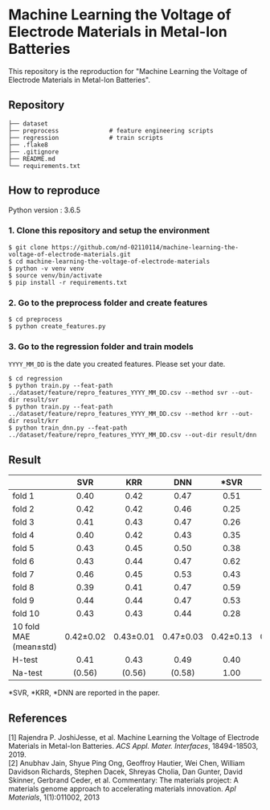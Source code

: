 # Machine Learning the Voltage of Electrode Materials in Metal-Ion Batteries

This repository is the reproduction for "Machine Learning the Voltage of Electrode Materials in Metal-Ion Batteries".

## Repository

```
├── dataset
├── preprocess              # feature engineering scripts
├── regression              # train scripts
├── .flake8
├── .gitignore
├── README.md
└── requirements.txt
```

## How to reproduce

Python version : 3.6.5

### 1. Clone this repository and setup the environment

```
$ git clone https://github.com/nd-02110114/machine-learning-the-voltage-of-electrode-materials.git
$ cd machine-learning-the-voltage-of-electrode-materials
$ python -v venv venv
$ source venv/bin/activate
$ pip install -r requirements.txt
```

### 2. Go to the preprocess folder and create features

```
$ cd preprocess
$ python create_features.py
```

### 3. Go to the regression folder and train models

`YYYY_MM_DD` is the date you created features. Please set your date.

```
$ cd regression
$ python train.py --feat-path ../dataset/feature/repro_features_YYYY_MM_DD.csv --method svr --out-dir result/svr
$ python train.py --feat-path ../dataset/feature/repro_features_YYYY_MM_DD.csv --method krr --out-dir result/krr
$ python train_dnn.py --feat-path ../dataset/feature/repro_features_YYYY_MM_DD.csv --out-dir result/dnn
```

## Result

|                        |    SVR    |    KRR    |    DNN    |   \*SVR   |   \*KRR   |   \*DNN   |
| :--------------------- | :-------: | :-------: | :-------: | :-------: | :-------: | :-------: |
| fold 1                 |   0.40    |   0.42    |   0.47    |   0.51    |   0.54    |   0.42    |
| fold 2                 |   0.42    |   0.42    |   0.46    |   0.25    |   0.28    |   0.48    |
| fold 3                 |   0.41    |   0.43    |   0.47    |   0.26    |   0.27    |   0.42    |
| fold 4                 |   0.40    |   0.42    |   0.43    |   0.35    |   0.47    |   0.44    |
| fold 5                 |   0.43    |   0.45    |   0.50    |   0.38    |   0.43    |   0.44    |
| fold 6                 |   0.43    |   0.44    |   0.47    |   0.62    |   0.71    |   0.42    |
| fold 7                 |   0.46    |   0.45    |   0.53    |   0.43    |   0.42    |   0.43    |
| fold 8                 |   0.39    |   0.41    |   0.47    |   0.59    |   0.62    |   0.42    |
| fold 9                 |   0.44    |   0.44    |   0.47    |   0.53    |   0.57    |   0.45    |
| fold 10                |   0.43    |   0.43    |   0.44    |   0.28    |   0.30    |   0.48    |
| 10 fold MAE (mean±std) | 0.42±0.02 | 0.43±0.01 | 0.47±0.03 | 0.42±0.13 | 0.46±0.14 | 0.43±0.03 |
| H-test                 |   0.41    |   0.43    |   0.49    |   0.40    |   0.39    |   0.43    |
| Na-test                |   (0.56)    |   (0.56)    |   (0.58)    |   1.00    |   0.93    |   1.25    |

\*SVR, \*KRR, \*DNN are reported in the paper.

## References

[1] Rajendra P. JoshiJesse, et al. Machine Learning the Voltage of Electrode Materials in Metal-Ion Batteries. _ACS Appl. Mater. Interfaces_, 18494-18503, 2019.  
[2] Anubhav Jain, Shyue Ping Ong, Geoffroy Hautier, Wei Chen, William Davidson Richards, Stephen Dacek, Shreyas Cholia, Dan Gunter, David Skinner, Gerbrand Ceder, et al. Commentary: The materials project: A materials genome approach to accelerating materials innovation. _Apl Materials_, 1(1):011002, 2013
